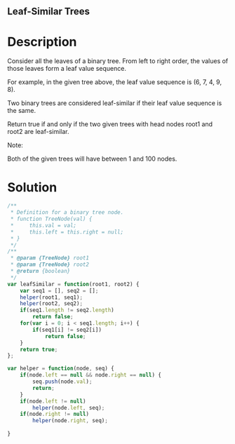 Leaf-Similar Trees
---

# Description
Consider all the leaves of a binary tree.  From left to right order, the values of those leaves form a leaf value sequence.



For example, in the given tree above, the leaf value sequence is (6, 7, 4, 9, 8).

Two binary trees are considered leaf-similar if their leaf value sequence is the same.

Return true if and only if the two given trees with head nodes root1 and root2 are leaf-similar.

 

Note:

Both of the given trees will have between 1 and 100 nodes.

# Solution
```javascript
/**
 * Definition for a binary tree node.
 * function TreeNode(val) {
 *     this.val = val;
 *     this.left = this.right = null;
 * }
 */
/**
 * @param {TreeNode} root1
 * @param {TreeNode} root2
 * @return {boolean}
 */
var leafSimilar = function(root1, root2) {
    var seq1 = [], seq2 = [];
    helper(root1, seq1);
    helper(root2, seq2);
    if(seq1.length != seq2.length)
        return false;
    for(var i = 0; i < seq1.length; i++) {
        if(seq1[i] != seq2[i])
            return false;
    }
    return true;
};

var helper = function(node, seq) {
    if(node.left == null && node.right == null) {
        seq.push(node.val);
        return;
    }
    if(node.left != null)
        helper(node.left, seq);
    if(node.right != null)
        helper(node.right, seq);
        
}
```
